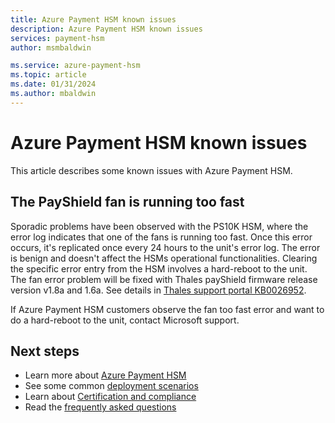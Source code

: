 ```yaml
---
title: Azure Payment HSM known issues
description: Azure Payment HSM known issues
services: payment-hsm
author: msmbaldwin

ms.service: azure-payment-hsm
ms.topic: article
ms.date: 01/31/2024
ms.author: mbaldwin
---
```


# Azure Payment HSM known issues

This article describes some known issues with Azure Payment HSM.

## The PayShield fan is running too fast

Sporadic problems have been observed with the PS10K HSM, where the error log indicates that one of the fans is running too fast. Once this error occurs, it's replicated once every 24 hours to the unit's error log. The error is benign and doesn't affect the HSMs operational functionalities. Clearing the specific error entry from the HSM involves a hard-reboot to the unit. The fan error problem will be fixed with Thales payShield firmware release version v1.8a and 1.6a.  See details in [Thales support portal KB0026952](https://supportportal.thalesgroup.com/csm?sys_kb_id=6fe423cec319259063ec26359901310c&id=kb_article_view&sysparm_rank=1&sysparm_tsqueryId=18143570dba96d544f917828f496190c&sysparm_article=KB0026952).

If Azure Payment HSM customers observe the fan too fast error and want to do a hard-reboot to the unit, contact Microsoft support.

## Next steps

- Learn more about [Azure Payment HSM](overview.md)
- See some common [deployment scenarios](deployment-scenarios.md)
- Learn about [Certification and compliance](certification-compliance.md)
- Read the [frequently asked questions](faq.yml)

